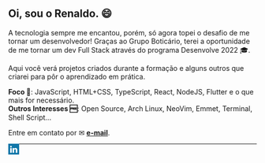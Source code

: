 <h2>Oi, sou o Renaldo. 😄</h2>

A tecnologia sempre me encantou, porém, só agora topei o desafio de me tornar um desenvolvedor!  Graças ao Grupo Boticário, terei a oportunidade de me tornar um dev Full Stack através do programa Desenvolve 2022 🎓.

Aqui você verá projetos criados durante a formação e alguns outros que criarei para pôr o aprendizado em prática.

**Foco 🎯**: JavaScript, HTML+CSS, TypeScript, React, NodeJS, Flutter e o que mais for necessário.<br>
**Outros Interesses 🆓**: Open Source, Arch Linux, NeoVim, Emmet, Terminal, Shell Script...

Entre em contato por ✉ **<a href="mailto:eurenaldo@gmail.com">e-mail</a>**.

<p align="left"><a href="https://linkedin.com/in/renaldofreire" target="blank"><img align="left" src="icons/linkedin.svg" alt="xtenzq" width="22px" /></a>
<!--<a href="https://fb.com/nrusetski" target="blank"><img align="left" src="icons/facebook.svg" alt="xtenzq" width="22px" /></a>-->

---
